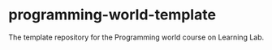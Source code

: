 # programming-world-template
The template repository for the Programming world course on Learning Lab.
